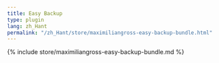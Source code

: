 ```yaml
---
title: Easy Backup
type: plugin
lang: zh_Hant
permalink: "/zh_Hant/store/maximiliangross-easy-backup-bundle.html"
---
```


{% include store/maximiliangross-easy-backup-bundle.md %}
